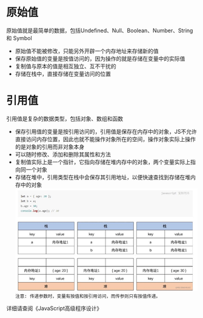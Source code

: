 # 原始值
原始值就是最简单的数据，包括Undefined、Null、Boolean、Number、String 和 Symbol  
* 原始值不能被修改，只能另外开辟一个内存地址来存储新的值  
* 保存原始值的变量是按值访问的，因为操作的就是存储在变量中的实际值  
* 复制值与原本的值是相互独立、互不干扰的  
* 存储在栈中，直接存储在变量访问的位置  

# 引用值
引用值是复杂的数据类型，包括对象、数组和函数  
* 保存引用值的变量是按引用访问的，引用值是保存在内存中的对象，JS不允许直接访问内存位置，因此也就不能操作对象所在的空间，操作对象实际上操作的是对象的引用而非对象本身  
* 可以随时修改、添加和删除其属性和方法  
* 复制值实际上是一个指针，它指向存储在堆内存中的对象，两个变量实际上指向同一个对象  
* 存储在堆中，引用类型在栈中会保存其引用地址，以便快速查找到存储在堆内存中的对象  
![](/assets/img/value.jpg)  
`注意: 传递参数时，变量有按值和按引用访问，而传参则只有按值传递。`

详细请查阅《JavaScript高级程序设计》
